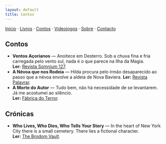 ```yaml
---
layout: default
title: Contos
---
```

[Início](index.md) · [Livros](livros.md) · [Contos](contos.md) · [Videojogos](videojogos.md) · [Sobre](sobre.md) · [Contacto](contacto.md)

## Contos

- **Ventos Açorianos** — Anoitece em Desterro. Sob a chuva fina e fria carregada pelo vento sul, nada é o que parece na Ilha da Magia.  
  **Ler:** [Revista Somnium 127](https://somnium.clfc.com.br/wp-content/uploads/edicoes/Somnium127.pdf).
- **A Névoa que nos Rodeia** — Hilda procura pelo irmão desaparecido ao passo que a névoa envolve a aldeia de Nova Baviera.
  **Ler:** [Revista Palavrar](https://palavrar.oprazerdaescrita.com/a-nevoa-que-nos-rodeia/).
- **A Morte do Autor** — Tudo bem, não há necessidade de se levantarem. Já me acostumei ao silêncio.  
  **Ler:** [Fábrica do Terror](https://www.fabrica-do-terror.com/contos/a-morte-do-autor/).

## Crónicas

- **Who Lives, Who Dies, Who Tells Your Story** — In the heart of New York City there is a small cemetery. There lies a fictional character.   
  **Ler:** [The Brodom Vault](https://mailchi.mp/39f1fc5f0d94/the-brodom-vault-35).


<!--
Sugestão de organização:
- Para publicar o conto completo, crie um ficheiro novo, por exemplo `conto-titulo.md`,
  e ligue o link "na web" acima para esse ficheiro.
- Se preferir PDFs, carregue o ficheiro na pasta /assets (crie-a) e aponte o link.
-->
